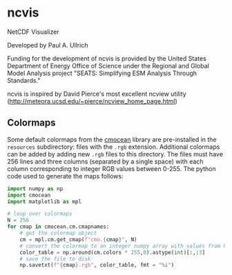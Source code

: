 # ncvis
 NetCDF Visualizer

Developed by Paul A. Ullrich

Funding for the development of ncvis is provided by the United States Department of Energy Office of Science under the Regional and Global Model Analysis project "SEATS: Simplifying ESM Analysis Through Standards."

ncvis is inspired by David Pierce's most excellent ncview utility (http://meteora.ucsd.edu/~pierce/ncview_home_page.html)

## Colormaps

Some default colormaps from the [cmocean](https://github.com/matplotlib/cmocean) library are pre-installed in the `resources` subdirectory: files with the `.rgb` extension.  Additional colormaps can be added by adding new `.rgb` files to this directory.  The files must have 256 lines and three columns (separated by a single space) with each column corresponding to integer RGB values between 0-255. The python code used to generate the maps follows: 

```python   
import numpy as np
import cmocean
import matplotlib as mpl

# loop over colormaps
N = 256
for cmap in cmocean.cm.cmapnames:
    # get the colormap object
    cm = mpl.cm.get_cmap(f"cmo.{cmap}", N)
    # convert the colormap to an integer numpy array with values from 0-255
    color_table = np.around(cm.colors * 255,0).astype(int)[:,:3]
    # save the file to disk
    np.savetxt(f"{cmap}.rgb", color_table, fmt = "%i")
```
